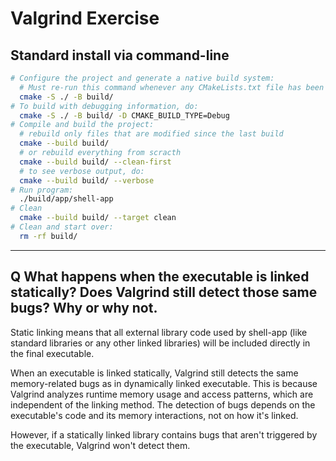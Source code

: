 # Valgrind Exercise

## Standard install via command-line
```bash
# Configure the project and generate a native build system:
  # Must re-run this command whenever any CMakeLists.txt file has been changed.
  cmake -S ./ -B build/
# To build with debugging information, do:
  cmake -S ./ -B build/ -D CMAKE_BUILD_TYPE=Debug
# Compile and build the project:
  # rebuild only files that are modified since the last build
  cmake --build build/
  # or rebuild everything from scracth
  cmake --build build/ --clean-first
  # to see verbose output, do:
  cmake --build build/ --verbose
# Run program:
  ./build/app/shell-app
# Clean
  cmake --build build/ --target clean
# Clean and start over:
  rm -rf build/
```

---

## Q What happens when the executable is linked statically?  Does Valgrind still detect those same bugs? Why or why not.

Static linking means that all external library code used by shell-app (like standard libraries or any other linked libraries) will be included directly in the final executable.

When an executable is linked statically, Valgrind still detects the same memory-related bugs as in dynamically linked executable. This is because Valgrind analyzes runtime memory usage and access patterns, which are independent of the linking method. The detection of bugs depends on the executable's code and its memory interactions, not on how it's linked. 

However, if a statically linked library contains bugs that aren't triggered by the executable, Valgrind won't detect them.
